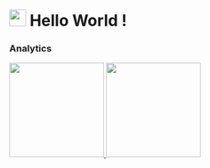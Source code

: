 <h1><img src="https://emojis.slackmojis.com/emojis/images/1531849430/4246/blob-sunglasses.gif?1531849430" width="30"/> Hello World ! </h1>

### Analytics

<p align="left">
<a href="https://github.com/GuillaumeFalourd">
  <img height="170px" src="https://github-readme-streak-stats.herokuapp.com/?user=llima"/>
  <img height="170px" src="https://github-readme-stats.vercel.app/api/?username=llima&count_private=true&show_icons=true"/>
</a>
</p>

